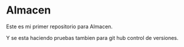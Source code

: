 # Almacen
Este es mi primer repositorio para Almacen.

Y se esta haciendo pruebas tambien para git hub control de versiones.
